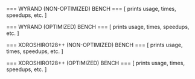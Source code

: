 === WYRAND (NON-OPTIMIZED) BENCH ===
[ prints usage, times, speedups, etc. ]

=== WYRAND (OPTIMIZED) BENCH ===
[ prints usage, times, speedups, etc. ]

=== XOROSHIRO128++ (NON-OPTIMIZED) BENCH ===
[ prints usage, times, speedups, etc. ]

=== XOROSHIRO128++ (OPTIMIZED) BENCH ===
[ prints usage, times, speedups, etc. ]
